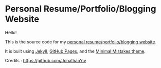 # Personal Resume/Portfolio/Blogging Website

Hello!

This is the source code for my [personal resume/portfolio/blogging website](https://nilesharnaiya.github.io/).

It is built using [Jekyll](https://jekyllrb.com/), [GitHub Pages](https://pages.github.com/), and the [Minimal Mistakes theme](https://mmistakes.github.io/minimal-mistakes/).

Credits : https://github.com/JonathanYiv
